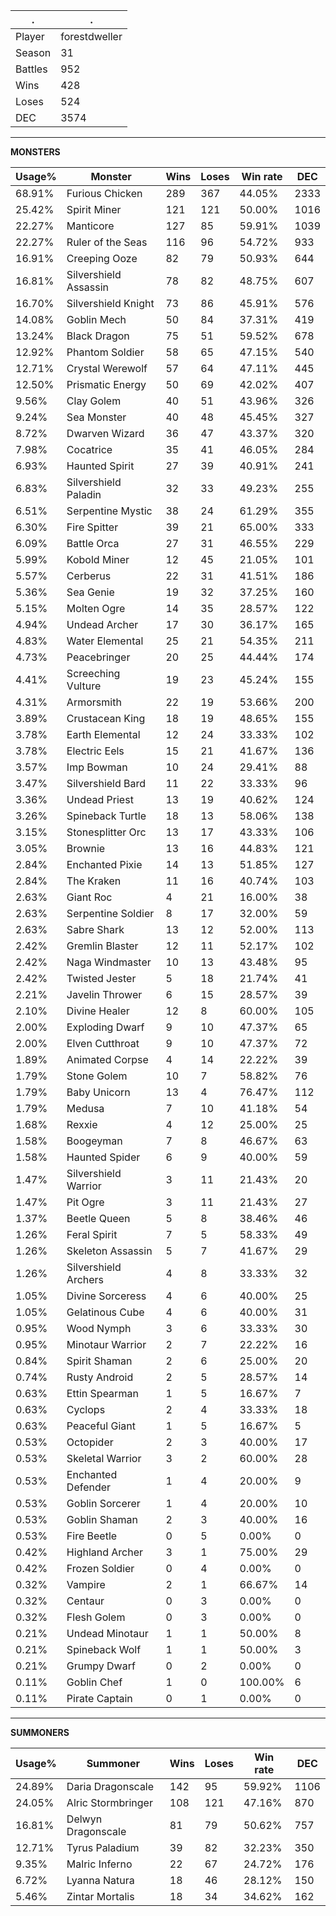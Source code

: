 .|.
|-|-
Player|forestdweller
Season|31
Battles|952
Wins|428
Loses|524
DEC|3574

---
**MONSTERS**

Usage%|Monster|Wins|Loses|Win rate|DEC|
-|-|-|-|-|-|
68.91%|Furious Chicken|289|367|44.05%|2333|
25.42%|Spirit Miner|121|121|50.00%|1016|
22.27%|Manticore|127|85|59.91%|1039|
22.27%|Ruler of the Seas|116|96|54.72%|933|
16.91%|Creeping Ooze|82|79|50.93%|644|
16.81%|Silvershield Assassin|78|82|48.75%|607|
16.70%|Silvershield Knight|73|86|45.91%|576|
14.08%|Goblin Mech|50|84|37.31%|419|
13.24%|Black Dragon|75|51|59.52%|678|
12.92%|Phantom Soldier|58|65|47.15%|540|
12.71%|Crystal Werewolf|57|64|47.11%|445|
12.50%|Prismatic Energy|50|69|42.02%|407|
9.56%|Clay Golem|40|51|43.96%|326|
9.24%|Sea Monster|40|48|45.45%|327|
8.72%|Dwarven Wizard|36|47|43.37%|320|
7.98%|Cocatrice|35|41|46.05%|284|
6.93%|Haunted Spirit|27|39|40.91%|241|
6.83%|Silvershield Paladin|32|33|49.23%|255|
6.51%|Serpentine Mystic|38|24|61.29%|355|
6.30%|Fire Spitter|39|21|65.00%|333|
6.09%|Battle Orca|27|31|46.55%|229|
5.99%|Kobold Miner|12|45|21.05%|101|
5.57%|Cerberus|22|31|41.51%|186|
5.36%|Sea Genie|19|32|37.25%|160|
5.15%|Molten Ogre|14|35|28.57%|122|
4.94%|Undead Archer|17|30|36.17%|165|
4.83%|Water Elemental|25|21|54.35%|211|
4.73%|Peacebringer|20|25|44.44%|174|
4.41%|Screeching Vulture|19|23|45.24%|155|
4.31%|Armorsmith|22|19|53.66%|200|
3.89%|Crustacean King|18|19|48.65%|155|
3.78%|Earth Elemental|12|24|33.33%|102|
3.78%|Electric Eels|15|21|41.67%|136|
3.57%|Imp Bowman|10|24|29.41%|88|
3.47%|Silvershield Bard|11|22|33.33%|96|
3.36%|Undead Priest|13|19|40.62%|124|
3.26%|Spineback Turtle|18|13|58.06%|138|
3.15%|Stonesplitter Orc|13|17|43.33%|106|
3.05%|Brownie|13|16|44.83%|121|
2.84%|Enchanted Pixie|14|13|51.85%|127|
2.84%|The Kraken|11|16|40.74%|103|
2.63%|Giant Roc|4|21|16.00%|38|
2.63%|Serpentine Soldier|8|17|32.00%|59|
2.63%|Sabre Shark|13|12|52.00%|113|
2.42%|Gremlin Blaster|12|11|52.17%|102|
2.42%|Naga Windmaster|10|13|43.48%|95|
2.42%|Twisted Jester|5|18|21.74%|41|
2.21%|Javelin Thrower|6|15|28.57%|39|
2.10%|Divine Healer|12|8|60.00%|105|
2.00%|Exploding Dwarf|9|10|47.37%|65|
2.00%|Elven Cutthroat|9|10|47.37%|72|
1.89%|Animated Corpse|4|14|22.22%|39|
1.79%|Stone Golem|10|7|58.82%|76|
1.79%|Baby Unicorn|13|4|76.47%|112|
1.79%|Medusa|7|10|41.18%|54|
1.68%|Rexxie|4|12|25.00%|25|
1.58%|Boogeyman|7|8|46.67%|63|
1.58%|Haunted Spider|6|9|40.00%|59|
1.47%|Silvershield Warrior|3|11|21.43%|20|
1.47%|Pit Ogre|3|11|21.43%|27|
1.37%|Beetle Queen|5|8|38.46%|46|
1.26%|Feral Spirit|7|5|58.33%|49|
1.26%|Skeleton Assassin|5|7|41.67%|29|
1.26%|Silvershield Archers|4|8|33.33%|32|
1.05%|Divine Sorceress|4|6|40.00%|25|
1.05%|Gelatinous Cube|4|6|40.00%|31|
0.95%|Wood Nymph|3|6|33.33%|30|
0.95%|Minotaur Warrior|2|7|22.22%|16|
0.84%|Spirit Shaman|2|6|25.00%|20|
0.74%|Rusty Android|2|5|28.57%|14|
0.63%|Ettin Spearman|1|5|16.67%|7|
0.63%|Cyclops|2|4|33.33%|18|
0.63%|Peaceful Giant|1|5|16.67%|5|
0.53%|Octopider|2|3|40.00%|17|
0.53%|Skeletal Warrior|3|2|60.00%|28|
0.53%|Enchanted Defender|1|4|20.00%|9|
0.53%|Goblin Sorcerer|1|4|20.00%|10|
0.53%|Goblin Shaman|2|3|40.00%|16|
0.53%|Fire Beetle|0|5|0.00%|0|
0.42%|Highland Archer|3|1|75.00%|29|
0.42%|Frozen Soldier|0|4|0.00%|0|
0.32%|Vampire|2|1|66.67%|14|
0.32%|Centaur|0|3|0.00%|0|
0.32%|Flesh Golem|0|3|0.00%|0|
0.21%|Undead Minotaur|1|1|50.00%|8|
0.21%|Spineback Wolf|1|1|50.00%|3|
0.21%|Grumpy Dwarf|0|2|0.00%|0|
0.11%|Goblin Chef|1|0|100.00%|6|
0.11%|Pirate Captain|0|1|0.00%|0|

---
**SUMMONERS**

Usage%|Summoner|Wins|Loses|Win rate|DEC|
-|-|-|-|-|-|
24.89%|Daria Dragonscale|142|95|59.92%|1106|
24.05%|Alric Stormbringer|108|121|47.16%|870|
16.81%|Delwyn Dragonscale|81|79|50.62%|757|
12.71%|Tyrus Paladium|39|82|32.23%|350|
9.35%|Malric Inferno|22|67|24.72%|176|
6.72%|Lyanna Natura|18|46|28.12%|150|
5.46%|Zintar Mortalis|18|34|34.62%|162|
